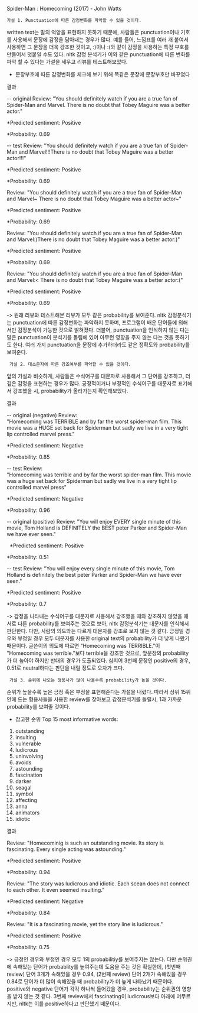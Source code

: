 
 Spider-Man : Homecoming (2017) - John Watts


    가설 1. Punctuation에 따른 감정변화를 파악할 수 있을 것이다.


written text는 말의 억양을 표현하지 못하기 때문에, 사람들은 punctuation이나 기호를 사용해서 문장에 감정을 담아내는 경우가 많다. 예를 들어, 느낌표를 여러 개 붙여서 사용하면 그 문장을 더욱 강조한 것이고, :)이나 :(와 같이 감정을 사용하는 특정 부호를 만들어서 덧붙일 수도 있다. nltk 감정 분석기가 이와 같은 punctuation에 따른 변화를 파악 할 수 있다는 가설을 세우고 리뷰를 테스트해보았다.

* 문장부호에 따른 감정변화를 체크해 보기 위해 똑같은 문장에 문장부호만 바꾸었다


결과

-- original
Review: 
"You should definitely watch if you are a true fan of Spider-Man and Marvel. There is no doubt that Tobey Maguire was a better actor."

   *Predicted sentiment: Positive
   
   *Probability: 0.69

-- test
Review: 
"You should definitely watch if you are a true fan of Spider-Man and Marvel!!!There is no doubt that Tobey Maguire was a better actor!!!"

   *Predicted sentiment: Positive
   
   *Probability: 0.69

Review: 
"You should definitely watch if you are a true fan of Spider-Man and Marvel~ There is no doubt that Tobey Maguire was a better actor~"

   *Predicted sentiment: Positive
   
   *Probability: 0.69

Review: 
"You should definitely watch if you are a true fan of Spider-Man and Marvel:)There is no doubt that Tobey Maguire was a better actor:)"

   *Predicted sentiment: Positive
   
   *Probability: 0.69

Review: 
"You should definitely watch if you are a true fan of Spider-Man and Marvel:< There is no doubt that Tobey Maguire was a better actor:("

   *Predicted sentiment: Positive
   
   *Probability: 0.69

-> 원래 리뷰와 테스트해본 리뷰가 모두 같은 probability를 보여준다. nltk 감정분석기는 punctuation에 따른 감정변화는 파악하지 못하며, 프로그램이 배운 단어들에 의해서만 감정분석이 가능한 것으로 밝혀졌다. 더불어, punctuation을 인식하지 않는 다는 말은 punctuation이 분석기를 돌림에 있어 아무런 영향을 주지 않는 다는 것을 뜻하기도 한다. 여러 가지 punctuation을 문장에 추가하더라도 같은 정확도와 probability를 보여준다.




     가설 2. 대소문자에 따른 강조여부를 파악할 수 있을 것이다.


앞의 가설과 비슷하게, 사람들은 수식어구를 대문자로 사용해서 그 단어를 강조하고, 더 깊은 감정을 표현하는 경우가 많다. 긍정적이거나 부정적인 수식어구를 대문자로 표기해서 강조했을 시, probability가 올라가는지 확인해보았다.


결과

-- original (negative)
Review:  
"Homecoming was TERRIBLE and by far the worst spider-man film. This movie was a HUGE set back for Spiderman but sadly we live in a very tight lip controlled marvel press."

   *Predicted sentiment: Negative
   
   *Probability: 0.85

-- test
Review:  
"Homecoming was terrible and by far the worst spider-man film. This movie was a huge set back for Spiderman but sadly we live in a very tight lip controlled marvel press"

   *Predicted sentiment: Negative
   
   *Probability: 0.96

-- original (positive)
Review: 
"You will enjoy EVERY single minute of this movie, Tom Holland is DEFINITELY the BEST peter Parker and Spider-Man we have ever seen."

   *Predicted sentiment: Positive
  
   *Probability: 0.51

-- test
Review: 
"You will enjoy every single minute of this movie, Tom Holland is definitely the best peter Parker and Spider-Man we have ever seen."

   *Predicted sentiment: Positive
   
   *Probability: 0.7

-> 감정을 나타내는 수식어구를 대문자로 사용해서 강조했을 때와 강조하지 않았을 때 서로 다른 probability를 보여주는 것으로 보아, nltk 감정분석기는 대문자를 인식해서 판단한다. 다만, 사람의 의도와는 다르게 대문자를 강조로 보지 않는 것 같다. 긍정일 경우와 부정일 경우 모두 대문자를 사용한 original text의 probability가 더 낮게 나왔기 때문이다. 글쓴이의 의도에 따르면 “Homecoming was TERRIBLE."이 "Homecoming was terrible."보다 terrible을 강조한 것으로, 앞문장의 probability가 더 높아야 하지만 반대의 경우가 도출되었다. 심지어 3번째 문장인 positive의 경우, 0.51로 neutral하다는 판단을 내릴 정도로 오차가 크다.




     가설 3. 순위에 나오는 형용사가 많이 나올수록 probability가 높을 것이다.


순위가 높을수록 높은 긍정 혹은 부정을 표현해준다는 가설을 내렸다. 따라서 상위 15위 안에 드는 형용사들을 사용한 review를 찾아보고 감정분석기를 돌릴시, 1과 가까운 probability를 보여줄 것이다.

* 참고한 순위
Top 15 most informative words:
1. outstanding
2. insulting
3. vulnerable
4. ludicrous
5. uninvolving
6. avoids
7. astounding
8. fascination
9. darker
10. seagal
11. symbol
12. affecting
13. anna
14. animators
15. idiotic


결과

Review: 
"Homecominig is such an outstanding movie. Its story is fascinating. Every single acting was astounding."

   *Predicted sentiment: Positive
   
   *Probability: 0.94

Review: 
"The story was ludicrous and idiotic. Each scean does not connect to each other. It even seemed insulting."

   *Predicted sentiment: Negative
   
   *Probability: 0.84

Review: 
"It is a fascinating movie, yet the story line is ludicrous."

   *Predicted sentiment: Positive
   
   *Probability: 0.75

-> 긍정인 경우와 부정인 경우 모두 1의 probabilitiy를 보여주지는 않는다. 다만 순위권에 속해있는 단어가 probablity를 높여주는데 도움을 주는 것은 확실한데, (첫번째 review) 단어 3개가 속해있을 경우 0.94, (2번째 review) 단어 2개가 속해있을 경우 0.84로 단어가 더 많이 속해있을 때 probability가 더 높게 나타났기 때문이다. 
positive와 negative 단어가 각각 하나씩 들어갔을 경우, probability는 순위권의 영향을 받지 않는 것 같다. 3번째 review에서 fascinating이 ludicrous보다 아래에 머무르지만, nltk는 이를 positive하다고 판단했기 때문이다.
